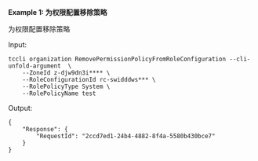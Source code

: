 **Example 1: 为权限配置移除策略**

为权限配置移除策略

Input: 

```
tccli organization RemovePermissionPolicyFromRoleConfiguration --cli-unfold-argument  \
    --ZoneId z-djw9dn3i**** \
    --RoleConfigurationId rc-swidddws*** \
    --RolePolicyType System \
    --RolePolicyName test
```

Output: 
```
{
    "Response": {
        "RequestId": "2ccd7ed1-24b4-4882-8f4a-5580b430bce7"
    }
}
```

